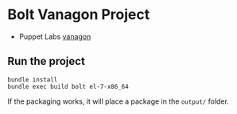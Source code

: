# Bolt Vanagon Project

- Puppet Labs [vanagon](https://github.com/puppetlabs/vanagon)

## Run the project

```
bundle install
bundle exec build bolt el-7-x86_64
```

If the packaging works, it will place a package in the `output/` folder.
